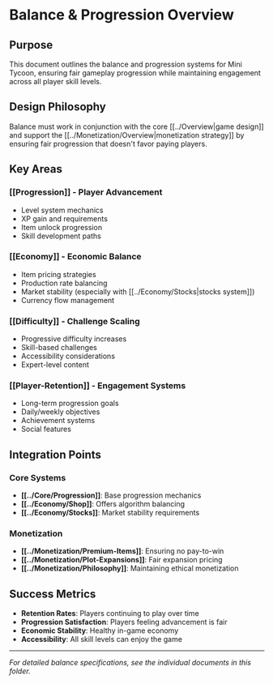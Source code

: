 # Balance & Progression Overview

## Purpose

This document outlines the balance and progression systems for Mini Tycoon, ensuring fair gameplay progression while maintaining engagement across all player skill levels.

## Design Philosophy

Balance must work in conjunction with the core [[../Overview|game design]] and support the [[../Monetization/Overview|monetization strategy]] by ensuring fair progression that doesn't favor paying players.

## Key Areas

### [[Progression]] - Player Advancement
- Level system mechanics
- XP gain and requirements
- Item unlock progression
- Skill development paths

### [[Economy]] - Economic Balance  
- Item pricing strategies
- Production rate balancing
- Market stability (especially with [[../Economy/Stocks|stocks system]])
- Currency flow management

### [[Difficulty]] - Challenge Scaling
- Progressive difficulty increases
- Skill-based challenges
- Accessibility considerations
- Expert-level content

### [[Player-Retention]] - Engagement Systems
- Long-term progression goals
- Daily/weekly objectives
- Achievement systems
- Social features

## Integration Points

### Core Systems
- **[[../Core/Progression]]**: Base progression mechanics
- **[[../Economy/Shop]]**: Offers algorithm balancing
- **[[../Economy/Stocks]]**: Market stability requirements

### Monetization
- **[[../Monetization/Premium-Items]]**: Ensuring no pay-to-win
- **[[../Monetization/Plot-Expansions]]**: Fair expansion pricing
- **[[../Monetization/Philosophy]]**: Maintaining ethical monetization

## Success Metrics

- **Retention Rates**: Players continuing to play over time
- **Progression Satisfaction**: Players feeling advancement is fair
- **Economic Stability**: Healthy in-game economy
- **Accessibility**: All skill levels can enjoy the game

---

*For detailed balance specifications, see the individual documents in this folder.*